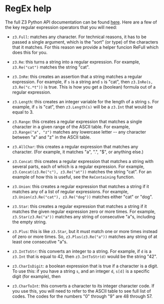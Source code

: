 # RegEx help

The full Z3 Python API documentation can be found
[here](https://z3prover.github.io/api/html/namespacez3py.html).
Here are a few of the key regular expression operators that you will need:

- `z3.Full`: matches any character.
    For technical reasons, it has to be passed a single argument, which is the "sort" (or type) of the characters that it matches. For this reason we provide a helper funcion ReFull which does this for you.

- `z3.Re`: this turns a string into a regular expression.
    For example, `z3.Re("cat")` matches the string "cat".

- `z3.InRe`: this creates an assertion that a string matches a regular expression.
    For example, if `s` is a string and `s` is "cat", then
    `z3.InRe(s, z3.Re("c.*t"))` is true.
    This is how you get a (boolean) formula out of a regular expression.

- `z3.Length`: this creates an integer variable for the length
    of a string `s`. For example, if `s` is "cat", then
    `z3.Length(s)` will be a `z3.Int` that would be equal to 3.

- `z3.Range`: this creates a regular expression that matches
    a single character in a given range of the ASCII table.
    For example, `z3.Range("a", "z")`
    matches any lowercase letter -- any character between "a" and "z"
    in the ASCII table.

- `z3.AllChar`: this creates a regular expression that matches any character.
    (For example, it matches "a", ".", "$", or anything else.)

- `z3.Concat`: this creates a regular expression that matches
    a string with several parts, each of which is a regular expression.
    For example, `z3.Concat(z3.Re("c"), z3.Re("at"))`
    matches the string "cat".
    For an example of how this is useful, see the `ReContaining` function.

- `z3.Union`: this creates a regular expression that matches a string
    if it matches any of a list of regular expressions.
    For example, `z3.Union(z3.Re("cat"), z3.Re("dog"))`
    matches either "cat" or "dog".

- `z3.Star`: this creates a regular expression that matches a string
    if it matches the given regular expression zero or more times.
    For example, `z3.Star(z3.Re("a"))` matches any string of consecutive
    "a"s, including the empty string.

- `z3.Plus`: this is like `z3.Star`, but it must match
    one or more times instead of zero or more times. So,
    `z3.Plus(z3.Re("a"))` matches any string of at least one consecutive
    "a"s.

- `z3.IntToStr`: this converts an integer to a string.
    For example, if `d` is a `z3.Int` that is equal to 42,
    then `z3.IntToStr(d)` would be the string "42".

- `z3.CharIsDigit`: a boolean expression that is true if
    a character is a digit.
    To use this: if you have a string `s`, and an integer `d`,
    `s[d]` is a specific digit (for example), then

- `z3.CharToInt`: this converts a character to its integer
    character code. If you use this, you will need to refer to
    the ASCII table to see full list of codes. The codes for the
    numbers "0" through "9" are 48 through 57.
